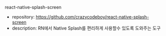 react-native-splash-screen
* repository: https://github.com/crazycodeboy/react-native-splash-screen
* description: RN에서 Native Splash를 편리하게 사용할수 있도록 도와주는 도구
